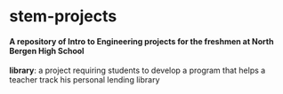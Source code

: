# stem-projects
#### A repository of Intro to Engineering projects for the freshmen at North Bergen High School

__library__: a project requiring students to develop a program that helps a teacher track his personal lending library